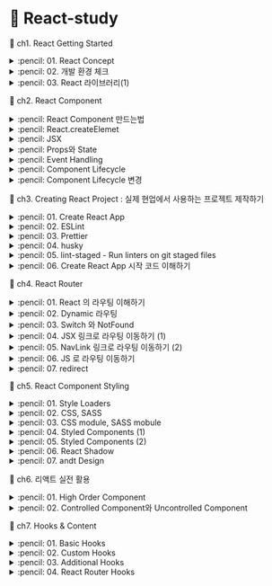 # :sunflower: React-study

:open_file_folder: ch1. React Getting Started

<details>
<summary> :pencil: 01. React Concept  </summary>
<div markdown="1">

## 01. React Concept

### :pushpin: React 란 무엇일까?

> React 는 사용자 인터페이스(User Interface)를 만들기 위한 Javascript 라이브러리이다. <br>
> React 를 이해하기 위해 DOM(Document Object Model)을 알아야한다. <br>
> DOM 은 자바스크립트에서 HTML에 접근할 수 있도록 요소들을 객체화하여 사용할 수 있도록 한다.<br>
> DOM은 HTML이나 XML 문서의 interface 이다.

### :pushpin: Virtual DOM

가상 DOM은 DOM이 생성되기 전, 이전 상태 값과 수정사항을 비교하여 달라진 부분만 DOM 에게 한번에 전달하여 한번만 렌더링을 진행한다.

### :pushpin: Why virtual DOM?

- DOM 을 직접 제어하는 경우
  - 바뀐 부분만 정확히 바꿔야 한다.
- DOM을 직접 제어하지 않는 경우
  - 가상의 돔 트리를 사용해서,
  - 이전 상태를 비교하여,
  - 바뀐 부분을 찾아내서 자동으로 바꾼다.

### :pushpin: 컴포넌트

- React는 UI를 여러 컴포넌트로 만들어 사용하므로 재사용성이 높다.
- 프로젝트가 복잡해지더라도 코드 유지보수 및 관리에 용이하다.
</div>
</details>

<details>
<summary> :pencil: 02. 개발 환경 체크  </summary>
<div markdown="1">

## 필요한 개발환경

- Node.js
  - installer
  - nvm
- Browser (Chrome)
- Git
- VSCode
</div>
</details>

<details>
<summary> :pencil: 03. React 라이브러리(1)  </summary>
<div markdown="1">

## 리액트가 하는 일

리액트의 핵심 모듈 2개로 리액트가 하는 일 알아보기

### :one: 리액트 컴포넌트 => HTMLElement 연결하기

"만들어진 리액트 컴포넌트"를 실제 HTMLElement에 연결할 때 ReactDOM 라이브러리를 이용한다.

```js
import ReactDOM from "react-dom";
```

### :two: 리액트 컴포넌트 만들기

```js
import React from "react";
```

## 파일 생성 예제

### :one: 프로젝트 시작하기

```
$ npm init -y
$ npx serve
```

### :two: index.html 파일 생성

[CDN 링크](https://reactjs.org/docs/cdn-links.html)
위 사이트에 접속하여 링크를 body 부분에 추가해준다

- index.html

```html
<body>
  <script
    crossorigin
    src="https://unpkg.com/react@18/umd/react.development.js"
  ></script>
  <script
    crossorigin
    src="https://unpkg.com/react-dom@18/umd/react-dom.development.js"
  ></script>
</body>
```

</div>
</details>

:open_file_folder: ch2. React Component

<details>
<summary> :pencil: React Component 만드는법  </summary>
<div markdown="1">

## React Component 만드는법 - 2가지

### class 컴포넌트

```js
import React from "react";

// 정의
class ClassComponent extends React.Component {
  render() {
    // 항상 return 해주어야 한다.
    return <div>Hello</div>;
  }
}

// 사용
ReactDom.render(<ClassComponent />, document.querySelector("#root"));
```

### function 컴포넌트

```js
import React from "react";

// 정의 1
function FunctionComponent() {
  return <div>Hello</div>;
}
// 사용
ReactDOM.render(<FunctionComponent />, document.querySelector("#root"));

// 정의 2
const FunctionComponent = () => <div>Hello</div>;

// 사용
ReactDOM.render(<FunctionComponent />, document.querySelector("#root"));
```

</div>
</details>

<details>
<summary> :pencil: React.createElemet  </summary>
<div markdown="1">

## React.createElemet

사용형태

```js
React.createElemet(
  type, // 태그 이름 문자열 | 리액트 컴포넌트 | React.Fragment
  [props], // 리액트 컴포넌트에 넣어주는 데이터 객체
  [...children] // 자식으로 넣어주는 요소들
);
```

:one: 태그 이름 문자열 type

```html
<div id="root"></div>
<script type="text/javascript">
  ReactDOM.render(
    React.createElement("h1", null, `type 이 "태그 이름 문자열" 입니다.`),
    document.querySelector("#root")
  );
</script>
```

:two: 리액트 컴포넌트 type

```html
<div id="root"></div>
<script type="text/javascript">
  const Component = () => {
    return React.createElement("p", null, `type이 "React 컴포넌트" 입니다.`);
  };

  // <Component></Component> => <Component /> => <p>type이 "React 컴포넌트" 입니다.</p>
  ReactDOM.render(
    React.createElement(Component, null, null),
    document.querySelector("#root")
  );
</script>
```

:three: React.Fragment

```html
<div id="root"></div>
<script type="text/javascript">
  ReactDOM.render(
    React.createElement(
      React.Fragment,
      null,
      `type 이 "React Fragment" 입니다.`
    ),
    document.querySelector("#root")
  );
</script>
```

</div>
</details>

<details>
<summary> :pencil: JSX  </summary>
<div markdown="1">

## JSX

복잡한 코드를 순수하게 실행할 수 있는 자바스크립트로 변환하는 과정이 필요하다.<br>
JSX 문법으로 작성된 코드는 순수한 JavaScript로 컴파일 하여 사용한다. <br>
이는 `babel` 에 의해 진행된다.
[babel 사이트](https://babeljs.io/)
아래의 코드를 추가해주면 자동으로 변환한다.

```html
<script src="https://unpkg.com/@babel/standalone/babel.min.js"></script>

<div id="root"></div>
<script type="text/babel">
  ReactDOM.render(
    <div>
      <div>
        <h1>주제</h1>
        <ul>
          <li>React</li>
          <li>Vue</li>
        </ul>
      </div>
    </div>,
    document.querySelector("#root")
  );
</script>
```

### JSX를 사용하는 이유

- React.createElement VS JSX
  - JSX가 가독성이 엄청 좋음
- babel 과 같은 컴파일 과정에서 문법적 오류를 인지하기 쉬움

### JSX 문법

- 최상위 요소가 하나여야 합니다.
- 최상위 요소 리턴하는 경우, () 로 감싸야 합니다.
- 자식들을 바로 랜더링하고 싶으면, <>자식들</>를 사용합니다. => Fragment
- 자바스크립트 표현식을 사용하려면, {표현식} 를 이용합니다.
- if 문은 사용할 수 없습니다.
  - 삼항 연산자 혹은 &&를 사용합니다.
- style 을 이용해 인라인 스타일링이 가능합니다.
- class 대신 className 을 사용해 class 를 적용할 수 있습니다.
</div>
</details>

<details>
<summary> :pencil: Props와 State  </summary>
<div markdown="1">

## Props와 State

- Props는 컴포넌트 외부에서 컴포넌트에게 주는 데이터 입니다.
- State 는 컴포넌트 내부에서 변경할 수 있는 데이터 입니다.
- 둗다 변경이 발생하면, 랜더가 다시 일어날 수 있습니다.

## Render 함수

Props 와 State 를 바탕으로 컴포넌트를 그립니다. <br>
그리고 Props와 state가 변경되면, 컴포넌트를 다시 그립니다. <br>
컴포넌트를 그리는 방법을 기술하는 함수가 랜더합수 입니다.
![mainpage](img/props.png)

## Props

### :pushpin: 코드로 살펴보기

:one: function Component 이용하기

```html
<div id="root"></div>
<script type="text/babel">
  console.log(React);
  console.log(ReactDOM);

  // {message: '안녕하세요!!!'}
  function Component(props) {
    return (
      <div>
        <h1>{props.message} 이것은 함수로 만든 컴포넌트 입니다.</h1>
      </div>
    );
    // 출력: 안녕하세요!!! 이것은 함수로 만든 컴포넌트 입니다.
  }

  ReactDOM.render(
    <Component message="안녕하세요!!!" />,
    document.querySelector("#root")
  );
</script>
```

:two: class Component 이용하기

```html
<div id="root"></div>
<script type="text/babel">
  console.log(React);
  console.log(ReactDOM);

  class Component extends React.Component {
    render() {
      return (
        <div>
          <h1>{this.props.message} 이것은 클래스로 만든 컴포넌트 입니다.</h1>
        </div>
      );
    }
  }

  ReactDOM.render(
    <Component message="안녕하세요!!" />,
    document.querySelector("#root")
  );
</script>
```

- 기본값 지정해보기 1

```html
<div id="root"></div>
<script type="text/babel">
  console.log(React);
  console.log(ReactDOM);

  class Component extends React.Component {
    render() {
      return (
        <div>
          <h1>{this.props.message} 이것은 클래스로 만든 컴포넌트 입니다.</h1>
        </div>
      );
    }
  }

  Component.defaultProps = {
    message: "기본값",
  };

  ReactDOM.render(<Component />, document.querySelector("#root"));
</script>
```

- 기본값 지정해보기 2

```html
<div id="root"></div>
<script type="text/babel">
  console.log(React);
  console.log(ReactDOM);

  class Component extends React.Component {
    render() {
      return (
        <div>
          <h1>{this.props.message} 이것은 클래스로 만든 컴포넌트 입니다.</h1>
        </div>
      );
    }

    static defaultProps = {
      message: "기본값",
    };
  }

  ReactDOM.render(<Component />, document.querySelector("#root"));
</script>
```

함수에서도 사용 가능하다.

## State

- State 정의 방법 1: 항상 객체 형태로 선언해야함

```html
<div id="root"></div>
<script type="text/babel">
  console.log(React);
  console.log(ReactDOM);

  class Component extends React.Component {
    state = {
      count: 0,
    };
    render() {
      return (
        <div>
          <h1>{this.props.message} 이것은 클래스로 만든 컴포넌트 입니다.</h1>
          <p>{this.state.count}</p>
        </div>
      );
    }

    componentDidMount() {
      // 메서드 재정의
      setTimeout(() => {
        this.setState({
          count: this.state.count + 1,
        });
      }, 1000);
    }

    static defaultProps = {
      message: "기본값",
    };
  }

  ReactDOM.render(
    <Component message="기본값 아님" />,
    document.querySelector("#root")
  );
</script>
```

- State 정의 방법 2

```html
<div id="root"></div>
<script type="text/babel">
  console.log(React);
  console.log(ReactDOM);

  class Component extends React.Component {
    constructor(props) {
      super(props);

      // state 초기화
      this.state = { count: 0 };
    }

    render() {
      return (
        <div>
          <h1>{this.props.message} 이것은 클래스로 만든 컴포넌트 입니다.</h1>
          <p>{this.state.count}</p>
        </div>
      );
    }

    componentDidMount() {
      // 메서드 재정의
      setTimeout(() => {
        // this.setState({
        //     count: this.state.count + 1,
        // });
        this.setState((previousState) => {
          const newState = { count: previousState.count + 1 };
          return newState;
        });
      }, 1000);
    }

    static defaultProps = {
      message: "기본값",
    };
  }

  ReactDOM.render(
    <Component message="기본값 아님" />,
    document.querySelector("#root")
  );
</script>
```

</div>
</details>

<details>
<summary> :pencil: Event Handling  </summary>
<div markdown="1">

## Event Handling

- HTML DOM 에 클릭하면 이벤트가 발생하고, 발생하면 그에 맞는 병경이 일어나도록 해야합니다.
- JSX 에 이벤트를 설정할 수 있습니다.

```js
class Comp extends React.Component {
  render() {
    return (
      <div>
        <button
          onClick={() => {
            console.log("clicked");
          }}
        ></button>
      </div>
    );
  }
}
```

- camelCase 로만 사용할 수 있습니다.
  - onClick, onMouseEnter
- 이벤트에 연결된 자바스트립트 코드는 함수입니다.
  - 이벤트={함수} 와 같이 사용합니다.
- 실제 DOM 요소들에만 사용 가능합니다.
  - 리액트 컴포넌트에 사용하면, 그냥 props로 전달합니다.

### :pushpin: 코드 구현

- 함수로 구현

```html
<script type="text/babel">
  function Component() {
    return (
      <div>
        <button
          onClick={() => {
            console.log("clicked");
          }}
        >
          클릭
        </button>
      </div>
    );
  }

  ReactCOM.render(<Component />, document.querySelector("#root"));
</script>
```

- class로 구현

```html
<script type="text/babel">
  class Component extends React.Component {
    state = {
      count: 0,
    };
    render() {
      return (
        <div>
          <p>{this.state.count}</p>
          <button
            // onMouseEnter
            onClick={() => {
              console.log("clicked");
              this.setState((state) => ({
                ...state,
                count: state.count + 1,
              }));
            }}
          >
            클릭
          </button>
        </div>
      );
    }
  }

  ReactCOM.render(<Component />, document.querySelector("#root"));
</script>
```

- 위 코드 `method` 로 분리하기 1

```html
<script type="text/babel">
  class Component extends React.Component {
    state = {
      count: 0,
    };
    constructor(props) {
      super(props);

      this.click = this.click.bind(this);
    }
    render() {
      return (
        <div>
          <p>{this.state.count}</p>
          <button onClick={this.click}>클릭</button>
        </div>
      );
    }
    click() {
      console.log("clicked");
      this.setState((state) => ({
        ...state,
        count: state.count + 1,
      }));
    }
  }

  ReactCOM.render(<Component />, document.querySelector("#root"));
</script>
```

- 위 코드 `method` 로 분리하기 2

```html
<script type="text/babel">
  class Component extends React.Component {
    state = {
      count: 0,
    };
    render() {
      return (
        <div>
          <p>{this.state.count}</p>
          <button onClick={this.click}>클릭</button>
        </div>
      );
    }
    click = () => {
      console.log("clicked");
      this.setState((state) => ({
        ...state,
        count: state.count + 1,
      }));
    };
  }

  ReactCOM.render(<Component />, document.querySelector("#root"));
</script>
```

</div>
</details>

<details>
<summary> :pencil: Component Lifecycle  </summary>
<div markdown="1">

## Component Lifecycle

리액트 컴포넌트는 탄생부터 죽음까지 여러지점에서 개발자가 작업이 가능하도록 메서드를 오버라이딩 할 수 있게 해준다.

### :one: Component 생성 및 마운트

- constructor
- componentWillMount
- render(최초 렌더)
- componentDidMount

```html
<script type="text/babel">
  class App extends React.component {
    state = {
      age: 23,
    };
    constructor(props) {
      super(props);

      console.log("constructor", props);
    }
    render() {
      console.log("render");
      return (
        <div>
          <h2>
            Hello {this.props.name} - {this.state.age}
          </h2>
        </div>
      );
    }
    componentWillMount() {
      console.log("componentWillMount");
    }
    conmonentDidMount() {
      console.log("componentDidMount");

      setInterval(() => {
        console.log("setInterval");
        this.setState((state) => ({ ...state, age: state.age }));
      }, 1000);
    }
  }

  ReactDOM.render(<App name="Mark" />, document.querySelector("#root"));
</script>
```

### :two: Component props, state 변경

- componentWillReceiveProps
  - props 를 새로 지정했을 때 바로 호출됩니다.
  - 여기는 state 의 변경에 반응하지 않습니다.
    - 여기서 props 의 값에 따라 state 를 변경해야 한다면,
      - setState 를 이용해 state 를 변경합니다.
      - 그러면 다음 이벤트로 각각 가는 것이 아니라 한번에 변경됩니다.
- shouldComponentUpdate
  - props 만 변경되어도 실행됩니다.
  - state 만 변경되어도 실행됩니다.
  - props & state 둘다 변경되어도 실행됩니다.
  - newProps 와 new State 를 인자로 해서 호출합니다.
  - return type 이 boolean 입니다.
    - true 면 render
    - false 면 render 가 호출되지 않습니다.
    - 이 함수를 구현하지 않으면, 디폴트는 true 입니다.
- componentWillUpdate
  - 컴포넌트가 재 렌더링 되기 직접에 불립니다.
  - 여기선 setState 같은 것을 사용하면 안됩니다.
- <b>render</b>
- componentDidUpdate
  - 컴포넌트가 재 렌더링을 마치면 불립니다.

```html
<script type="text/babel">
  class App extends React.component {
    state = {
      age: 23,
    };
    interval = 0;
    constructor(props) {
      super(props);

      console.log("constructor", props);
    }
    render() {
      console.log("render");
      return (
        <div>
          <h2>
            Hello {this.props.name} - {this.state.age}
          </h2>
        </div>
      );
    }
    componentWillMount() {
      console.log("componentWillMount");
    }
    conmonentDidMount() {
      console.log("componentDidMount");

      this.interval = setInterval(() => {
        // console.log("setInterval");
        this.setState((state) => ({ ...state, age: state.age }));
      }, 1000);
    }
    componentWillReceiveProps() {
      console.log("componentWillReceiveProps", nextProps);
    }
    shouldComponentUpdate() {
      console.log("shouldComponentUpdate", nextProps, nextState);

      return true;

      // return 을 해주어야 한다.
      // return true; 함수가 끝나면 바로 render 할 준비를 한다.
      // return false; 다음 단계로 넘어가지 않기 때문에 render를 하지 않는다. 그러므로 false 를 해놓으면 효율적으로 render를 처리할 수 있다.
    }
    componentWillUpdate(nextProps, nextState) {
      console.log("componentWillUpdate", nextProps, nextState);
    }

    // render 가 시작
    componentDidUpdate(prevProps, prevState) {
      console.log("componentDidUpdate", prevProps, prevState);
    }

    componentWillUnmpunt() {
      clearInterval(this.interval);
    }
  }

  ReactDOM.render(<App name="Mark" />, document.querySelector("#root"));
</script>
```

### :three: Component 언마운트

- componentWillUnmpunt

</div>
</details>

<details>
<summary> :pencil: Component Lifecycle 변경 </summary>
<div markdown="1">

### :one: Component 생성 및 마운트

- construtcor
- ~~componentWillMound~~ => getDerivedStateFromProps
- render
- componentDidMount

### :two: Component props, state 변경

- ~~componentWillReceiveProps~~ => getDerivedStateFromProps
- shouldComponentUpdate
- render
- ~~componentWillUpdate~~ => getSnapshotBeforeUpdate
- componentDidUpdate

```html
<script type="text/babel">
  const i = 0;
  class Appp extends React.Component {
      state = { list: [] };

      render() {
          return (
              <div id="list" style={{height: 100, overflow: "scroll"}}>
                  {this.state.lsit.map((i) => {
                      return <div>{i}</div>
                  })}
              </div>
          );
      }

      componentDidMount() {
          setInterval(() => {
              this.setState((state) => ({
                  list: [..state.list, i++],
              }));
          }, 1000);
      }

      getSnapshotBeforUpdate(prevProps, prevState) {
          if(prevState.list.length === this.state.list.length) return null; // 차이가 있으면 저장할 필요 없음
          const list = document.querySelector('#list');
          return list.scrollHeight - list.scrollTop; // snap 샷으로 저장해줌
      }

      componentDidUpdate(prevProps, prevState, snapshot) {
          console.log(snapshot); // list.scrollHeight - list.scrollTop 결과값 출력
          if (snapshot === null) return;
          const list = document.querySelector('#list');
          list.scrollTop = list.scrollHeight - snapshot; // 마지막 내용이 업데이트 되면 스크롤이 자동으로 내려감
      }
  }

  ReactDOM.render(<App name="Mark" />, document.querySelector('#root'));
</script>
```

### :pushpin: component 에러 캐치

- componentDidCatch

```html
<script type="text/babel">
  const i = 0;
  class Appp extends React.Component {
    state = {
      hasError: false,
    };
    render() {
      if (this.state.hasError) {
        return <div>예상치 못한 에러가 발생했습니다.</div>;
      }
      return <WebService />;
    }

    // WebService 에서 에러가 발생하는 것을 알아차리는 곳
    componentDidCatch(error, info) {
      this.setState({ hasError: true });
    }
  }

  ReactDOM.render(<App name="Mark" />, document.querySelector("#root"));
</script>
```

</div>
</details>

:open_file_folder: ch3. Creating React Project : 실제 현업에서 사용하는 프로젝트 제작하기

<details>
<summary> :pencil: 01. Create React App  </summary>
<div markdown="1">

## 사이트 접속하기

[CRA](https://create-react-app.dev)

- Facebook 의 오픈소스 이다.
- React 도 facebook 에서 시작했다.
- 그러므로 공식적인 tool 이라고 봐도 무방하다.
  ![mainpage](img/CRA.png)

## 명령어 살펴보기

### npx

npm 5.2.0 이상부터 함께 설치된 커맨드라인 명령어

## 프로젝트 시작하기

### :one: 프로젝트 만들기

- node 기반의 프로젝트를 생성한다.

```
npx create-react-app 프로젝트 이름
```

```
npx create-react-app tic-tac-toe
```

### :two: 프로젝트 접속

- 프로젝트 생성 후 사이트로 확인하면 기본 세팅된 페이지가 나온다.

```
npm start
```

![react start](img/ReactStart.png)

### :three:

작업을 다 끝냈다면 최종적으로 배포할 준비를 해야한다.<br>

### npm start

- react-scripts start
- Starting the development server...

### npm run build

- react-scripts build
- Creacting an optimized production build...

```
npm run build
```

이 코드를 사용하면 컴파일을 실행하게 된다. <br>
컴파일 후 새로운 파일을 만들어 작은 파일로 관리한다.<br>
생성된 파일을 실행하려면 아래의 코드를 사용하면 된다.<br>

### npm install server -g

- server 라는 패키지를 전역으로 설치합니다.
- server 명령어를 -s 옵션으로 build 폴더를 지정하여 실행합니다.
  - -s 옵션은 어떤 라우팅으로 요청해도 index.html 을 응답하도록 합니다.

```
npm install server -g
server -s build
```

```
npx serve -s build
```

개발 모드와 똑같은 결과로 사이트에 출력될 것이다.<br>
다만, 코드가 간단하게 작성되어 있다는 차이점이 있다.<br>
개발할 때 코드를 수정하면 자동으로 build 가 수정된다.<br>

### npm test

- react-scripts test
- Jest 를 통해 test code 를 실햅합니다.

```
npm test
```

creact-react-app 을 사용하지 않기 위해서는 아래의 코드를 comand 창에 입력한다.<br>

### npm run eject

- react-scripts eject

```
npm run eject
```

eject 를 이용하면, cra 로 만든 프로젝트에서 cra를 제거한다. <br>
이는 돌이킬 수 없기 때문에 결정하기 전에 신중해야 한다.<br>
보통 cra 내에서 해결이 안되는 설정을 추가해야할 때 한다.

- react-scripts 는 사라집니다.
- 드러내지 않고 cra 에 의해 사용되던 각종 패키지가 package.json 에 나타난다.
- Jest, Babel, ESLint 설정이 추가된다.
- 각종 설정 파일이 config 폴더에 생성된다.
</div>
</details>

<details>
<summary> :pencil: 02. ESLint  </summary>
<div markdown="1">

## ESLint

creact app 으로 설치하면 기본적으로 설치된다. <br>
ESLint 는 react 프로젝트에서만 사용하는 것이 아니라 모든 js 프로젝트에서 사용된다.

## ESLint test

### :one: 기본 개념

```
$ mkdir eslint-test
$ cd .\eslint-test\
$ npm init -y
$ npm i eslint -D // 라이브러리 설치
$ npx eslint --init // 설치된 eslint 초기화
```

.eslintrc.js 파일이 생기는 것을 확인할 수 있다.

- "rules" 부분에 추가하고자 하는 내용을 추가한다.
- 홈페이지에 확인하면 더 많은 기능이 있다.

```js
module.exports = {
  env: {
    browser: true,
    es2021: true,
  },
  extends: "eslint:recommended",
  overrides: [],
  parserOptions: {
    ecmaVersion: "latest",
  },
  rules: {
    semi: ["error", "always"], // 세미콜론을 안찍으면 문제가 생김
  },
};
```

위의 코드를 적고 제대로 동작하는지 확인하려면 아래의 코드를 실행한다.

```
npx eslint index.js
```

오류가 발생했을 때 코드를 고치고 싶다면 아래의 명령어를 사용하면 된다.

```
npx eslint index.js --fix
```

### :two: create react 로 설치된 프로젝트에서의 사용법

### :pushpin: package.json

- .eslintrc.js 파일의 항목들이 아래의 코드로 작성되어 들어간다.

```json
  "eslintConfig": {
    "extends": [
      "react-app",
      "react-app/jest"
    ]
  },
```

내용을 추가하고 싶은 경우 rules 를 추가해주면 된다.

```json
  "eslintConfig": {
    "extends": [
      "react-app",
      "react-app/jest"
    ],
    "rules": {
        "semi": ["error", "always"],
    }
  },
```

</div>
</details>

<details>
<summary> :pencil: 03. Prettier  </summary>
<div markdown="1">

## Prettier

<b>An opinionated code formatter</b><br>
Prettier 에서 불필요하거나, Prettier 와 충돌할 수 있는 모든 규칙은 끈다. <br>
이 구성은 규칙을 끄기만 하기 때문에 다른 설정과 함께 사용하는 것이 좋다.

## Prettier test

```
$ mkdir prettier-test
$ cd .\prettier-test\
$ npm init -y
$ npm i prettier -D
```

### :pushpin: index.js

```js
console.log("Hello");
```

### :pushpin: cmd

- 코드가 잘못된 경우 올바른 코드를 알려준다.

```
npx prettier index.js
// 결과: console.log("Hello");
```

- 아래의 코드를 실행하면 자동으로 변환해준다.

```
npx prettier index.js --write
```

</div>
</details>

<details>
<summary> :pencil: 04. husky  </summary>
<div markdown="1">

## husky

- Git hooks made easy

## husky test

### cmd

```
$ mkdir husky-test
$ cd .\husky-test\
$ npm init -y
$ git init
$ npm i husky -D
$ npx husky install
```

### package.json

아래의 코드와 같이 수정하기

```json
{
  "name": "husky-test",
  "version": "1.0.0",
  "description": "",
  "main": "index.js",
  "scripts": {
    "prepare": "husky install",
    "test": "echo \"Error: no test specified\" && exit 1"
  },
  "keywords": [],
  "author": "",
  "license": "ISC",
  "devDependencies": {
    "husky": "^8.0.1"
  }
}
```

### cmd

```
$ npx husky add .husky/pre-commit "npm test"
```

이렇듯 husky 를 사용하면 commit 이 되기 직전에 모든 코드를 살펴볼 수 있다.

</div>
</details>

<details>
<summary> :pencil: 05. lint-staged - Run linters on git staged files </summary>
<div markdown="1">

## lint-staged

### cmd

```
$ cd tic-tac-toe/
$ npm i husky -D
$ npx husky install
```

### package.json

```json
    "scripts": {
        "prepare": "husky install",
        "start": "react-scripts start",
        "build": "react-scripts build",
        "test": "react-scripts test",
        "eject": "react-scripts eject"
    },
    "lint-staged": {
        "**/*.js": [
        "eslint --fix",
        "prettier --write",
        "git add"
        ]
    },
```

### cmd

```
$ npx husky add .husky/pre-commit "lint-staged"
$ npm i lint-staged -D
$ npm i prettier -D
```

</div>
</details>

<details>
<summary> :pencil: 06. Create React App 시작 코드 이해하기 </summary>
<div markdown="1">

[ReactDevelopTools 설치](https://chrome.google.com/webstore/detail/react-developer-tools/fmkadmapgofadopljbjfkapdkoienihi?hl=ko)

</div>
</details>

:open_file_folder: ch4. React Router

<details>
<summary> :pencil: 01. React 의 라우팅 이해하기 </summary>
<div markdown="1">

## SPA

### Single Page Application

![spa](img/spa.png)

- 서버로부터 전체를 받아온 후에 browser 에서 어떤걸 받아올지 결정한다.
- 서버로부터 각각의 페이지를 요청하는 것과 다르게 한번에 받아오고 url 에서 필요한 부분만 보여준다.

### SPA 라우팅 과정

1. 브라우저에서 최초에 '/' 경로로 요청하면,
2. React Web App 을 내려준다.
3. 내려받은 React App 에서 '/' 경로에 맞는 컴포넌트를 보여준다.
4. React App 에서 다른 페이지로 이동하는 동작을 수행하면,
5. 새로운 경로에 맞는 컴포넌트를 보여준다.

<br>
이러한 일을 해주는 패키지가 <b>react router</b>이다.

### 설치방법

```
npm i react-router-dom
```

- cra 에 기본 내장된 패키지가 아니다.
- react-router-dom 은 facebook 의 공시 패키지는 아니다.
- 가장 대표적인 라우팅 패키지이다.

### 프로젝트 시작하기

```
$ npx create-react-app react-router-example
$ cd react-router-example/
$ npm install react-router-dom
```

### src/App.js

```js
import { BrowserRouter, Route } from "react-router-dom";
import Home from "./pages/Home";
import Profile from "./pages/Profile";
import About from "./pages/About";

function App() {
  return (
    <BrowserRouter>
      <Route path="/" exact component={Home} />
      <Route path="/profile" component={Profile} />
      <Route path="/about" component={About} />
    </BrowserRouter>
  );
}

export default App;
```

- Route 컴포넌트에 경로(path) 와 컴포넌트(componet) 를 성정하여 나열해준다.
- BrowserRouter 로 Route 들을 감싸준다.
- 브라우저에서 요청한 경로에 Route 의 path 가 들어있으면 해당 component 를 보여준다.

### 에러가 발생하여 출력이 안 될 경우

<b>버전 수정하기</b>

```
npm install react-router-dom@5.3.0
```

</div>
</details>

<details>
<summary> :pencil: 02. Dynamic 라우팅 </summary>
<div markdown="1">

## Dynamic 라우팅

동적으로 처리하여 component 보여주기

### /scr/App.js

```js
import { BrowserRouter, Route } from "react-router-dom";
import Home from "./pages/Home";
import Profile from "./pages/Profile";
import About from "./pages/About";

function App() {
  return (
    <BrowserRouter>
      <Route path="/" exact component={Home} />
      <Route path="/profile" exact component={Profile} />
      <Route path="/profile/:id" component={Profile} />
      <Route path="/about" component={About} />
    </BrowserRouter>
  );
}

export default App;
```

### /src/Profile.jsx

```jsx
export default function Profile(props) {
  const id = props.match.params.id;
  console.log(id, typeof id);
  // typeof id = string
  return (
    <div>
      <h2>Profile 페이지입니다.</h2>
      {id && <p>id 는 {id} 입니다.</p>}
    </div>
  );
}
```

## ?key/value

### :one: 브라우저에 내장되어 있는 객체로 접근하기

#### About.js

```js
export default function About(props) {
  console.log(props);
  const searchParams = props.location.search;
  console.log(searchParams);
  const obj = new URLSearchParams(searchParams);
  console.log(obj.get("name"));
  return <div>About 페이지입니다.</div>;
}
```

### :two: 라이브러리 사용하기

#### comand

```
npm  i query-string
```

#### About.jsx

```jsx
import queryString from "query-string";

export default function About(props) {
  const searchParams = props.location.search;
  console.log(searchParams);
  const query = queryString.parse(searchParams);
  console.log(query);
  return (
    <div>
      <h2>About 페이지입니다.</h2>
      {query.name && <p>name 은 {query.name} 입니다.</p>}
    </div>
  );
}
```

</div>
</details>

<details>
<summary> :pencil: 03. Switch 와 NotFound </summary>
<div markdown="1">

## Switch

- 여러 Route 중 순서대로 먼저 맞는 하나만 보여준다.
- exact 를 뺄 수 있는 로직을 만들 수 있다.
- 가장 마지막에 어디 path 에도 맞지 않으면 보여지는 컴포넌트를 설정하여, "Not Found" 페이지를 만들 수 있다.

### App.js

```js
import { BrowserRouter, Route, Switch } from "react-router-dom";
import Home from "./pages/Home";
import Profile from "./pages/Profile";
import About from "./pages/About";
import NotFound from "./pages/NotFound.jsx";

function App() {
  return (
    <BrowserRouter>
      <Switch>
        <Route path="/profile/:id" component={Profile} />s
        <Route path="/profile" component={Profile} />
        <Route path="/about" component={About} />
        <Route path="/" exact component={Home} />
        <Route component={NotFound} />
      </Switch>
    </BrowserRouter>
  );
}

export default App;
```

### NotFound.jsx

```jsx
export default function NotFound() {
  return <div>페이지를 찾을 수 없습니다.</div>;
}
```

</div>
</details>

<details>
<summary> :pencil: 04. JSX 링크로 라우팅 이동하기 (1) </summary>
<div markdown="1">

# JSX 링크로 라우팅 이동하기

리액트 애플리케이션 내부에서 이동하는 벙법

## 원래 코드

```js
import { BrowserRouter, Route, Switch, Link } from "react-router-dom";
import Home from "./pages/Home";
import Profile from "./pages/Profile";
import About from "./pages/About";
import NotFound from "./pages/NotFound.jsx";

function App() {
  return (
    <BrowserRouter>
      <a href="/">Home</a>
      <Switch>
        <Route path="/profile/:id" component={Profile} />
        <Route path="/profile" component={Profile} />
        <Route path="/about" component={About} />
        <Route path="/" exact component={Home} />
        <Route component={NotFound} />
      </Switch>
    </BrowserRouter>
  );
}

export default App;
```

## Link 사용

- 새로고침 안함

```js
import { BrowserRouter, Route, Switch, Link } from "react-router-dom";
import Home from "./pages/Home";
import Profile from "./pages/Profile";
import About from "./pages/About";
import NotFound from "./pages/NotFound.jsx";

function App() {
  return (
    <BrowserRouter>
      <Link to="/">Home</Link>
      <Switch>
        <Route path="/profile/:id" component={Profile} />
        <Route path="/profile" component={Profile} />
        <Route path="/about" component={About} />
        <Route path="/" exact component={Home} />
        <Route component={NotFound} />
      </Switch>
    </BrowserRouter>
  );
}

export default App;
```

## Link 사용 - 안에서 여러 경로 이용

### src/App.js

```js
import { BrowserRouter, Route, Switch } from "react-router-dom";
import Home from "./pages/Home";
import Profile from "./pages/Profile";
import About from "./pages/About";
import NotFound from "./pages/NotFound";
import Links from "./components/Links";

function App() {
  return (
    <BrowserRouter>
      <Links />
      <Switch>
        <Route path="/profile/:id" component={Profile} />
        <Route path="/profile" component={Profile} />
        <Route path="/about" component={About} />
        <Route path="/" exact component={Home} />
        <Route component={NotFound} />
      </Switch>
    </BrowserRouter>
  );
}

export default App;
```

### src/components/Links.jsx

```jsx
import { Link } from "react-router-dom";

export default function Links() {
  return (
    <ul>
      <li>
        <Link to="/">Home</Link>
      </li>
      <li>
        <Link to="/profile">Profile</Link>
      </li>
      <li>
        <Link to="/profile/1">Profile/1</Link>
      </li>
      <li>
        <Link to="/about">About</Link>
      </li>
      {/* <li>
        <Link to="/about?name=mark">About?name=mark</Link>
      </li> */}
    </ul>
  );
}
```

</div>
</details>

<details>
<summary> :pencil: 05. NavLink 링크로 라우팅 이동하기 (2) </summary>
<div markdown="1">

## NavLink 링크로 라우팅 이동하기

- import {NavLink} from 'react-router-dom';
- activeClassName, activeStyle 처럼 active 상태에 대한 스타일 지정이 가능하다.
- Route 의 path 처럼 동작하기 때문에 exact 가 있다.

### src/App.js

```js
import { BrowserRouter, Route, Switch } from "react-router-dom";
import Home from "./pages/Home";
import Profile from "./pages/Profile";
import About from "./pages/About";
import NotFound from "./pages/NotFound";
import Links from "./components/Links";
import NavLinks from "./components/NavLinks";

function App() {
  return (
    <BrowserRouter>
      <Links />
      <NavLinks />
      <Switch>
        <Route path="/profile/:id" component={Profile} />
        <Route path="/profile" component={Profile} />
        <Route path="/about" component={About} />
        <Route path="/" exact component={Home} />
        <Route component={NotFound} />
      </Switch>
    </BrowserRouter>
  );
}

export default App;
```

### src/component/NavLinks.jsx

```jsx
import { NavLink } from "react-router-dom";

const activeStyle = { color: "green" };

export default function NavLinks() {
  return (
    <ul>
      <li>
        <NavLink to="/" exact activeStyle={activeStyle}>
          Home
        </NavLink>
      </li>
      <li>
        <NavLink to="/profile" exact activeStyle={activeStyle}>
          Profile
        </NavLink>
      </li>
      <li>
        <NavLink to="/profile/1" activeStyle={activeStyle}>
          Profile/1
        </NavLink>
      </li>
      <li>
        <NavLink
          to="/about"
          activeStyle={activeStyle}
          isActive={(match, location) => {
            console.log(location);
            return match !== null && location.search === "";
          }}
        >
          About
        </NavLink>
      </li>
      <li>
        <NavLink
          to="/about?name=mark"
          activeStyle={activeStyle}
          isActive={(match, location) => {
            console.log(location);
            return match !== null && location.search === "?name=mark";
          }}
        >
          About?name=mark
        </NavLink>
      </li>
    </ul>
  );
}
```

</div>
</details>

<details>
<summary> :pencil: 06. JS 로 라우팅 이동하기 </summary>
<div markdown="1">

## :one:

아래의 코드를 사용할 경우 하위에 함수가 있을 때 오류가 발생할 수 있다.

### App.js

```js
import { BrowserRouter, Route, Switch } from "react-router-dom";
import Home from "./pages/Home";
import Profile from "./pages/Profile";
import About from "./pages/About";
import NotFound from "./pages/NotFound";
import Links from "./components/Links";
import NavLinks from "./components/NavLinks";
import Login from "./pages/Login";

function App() {
  return (
    <BrowserRouter>
      <Links />
      <NavLinks />
      <Switch>
        <Route path="/login" component={Login} />
        <Route path="/profile/:id" component={Profile} />
        <Route path="/profile" component={Profile} />
        <Route path="/about" component={About} />
        <Route path="/" exact component={Home} />
        <Route component={NotFound} />
      </Switch>
    </BrowserRouter>
  );
}

export default App;
```

### Login.jsx

```jsx
import LoginButton from "../components/LoginButton";
export default function Login(props) {
  return (
    <div>
      <h2>Login 페이지 입니다.</h2>
      <LoginButton {...props} />
    </div>
  );
}
```

### LoginButton.jsx

```jsx
export default function LoginButton(props) {
  console.log(props);
  function login() {
    setTimeout(() => {
      props.history.push("/");
    }, 1000);
  }
  return <button onClick={login}>로그인하기</button>;
}
```

## :two: props 사용하지 않고 구현 - HOC 사용하기

위에서 발생하는 문제를 해결할 수 있다.

### Login.jsx

```jsx
import LoginButton from "../components/LoginButton";
export default function Login() {
  return (
    <div>
      <h2>Login 페이지 입니다.</h2>
      <LoginButton />
    </div>
  );
}
```

### LoginButton.jsx

```jsx
import { withRouter } from "react-router-dom";

export default withRouter(function LoginButton(props) {
  console.log(props);
  function login() {
    setTimeout(() => {
      props.history.push("/");
    }, 1000);
  }
  return <button onClick={login}>로그인하기</button>;
});
```

</div>
</details>

<details>
<summary> :pencil: 07. redirect </summary>
<div markdown="1">

## Redirect

```js
import { Redirect } from "react-router-dom";

// jsx
<Redirect to="" />;
```

## 코드로 살펴보기

### App.js

```js
import { BrowserRouter, Redirect, Route, Switch } from "react-router-dom";
import Home from "./pages/Home";
import Profile from "./pages/Profile";
import About from "./pages/About";
import NotFound from "./pages/NotFound";
import Links from "./components/Links";
import NavLinks from "./components/NavLinks";
import Login from "./pages/Login";

const isLogin = false;

function App() {
  return (
    <BrowserRouter>
      <Links />
      <NavLinks />
      <Switch>
        <Route
          path="/login"
          render={() => (isLogin ? <Redirect to="/" /> : <Login />)}
        />
        <Route path="/profile/:id" component={Profile} />
        <Route path="/profile" component={Profile} />
        <Route path="/about" component={About} />
        <Route path="/" exact component={Home} />
        <Route component={NotFound} />
      </Switch>
    </BrowserRouter>
  );
}

export default App;
```

</div>
</details>

:open_file_folder: ch5. React Component Styling

<details>
<summary> :pencil: 01. Style Loaders </summary>
<div markdown="1">

## Style Loaders

- babel config: 어떤 문법을 번역할건지 설정
- wepack: 파일 확장자에 맞는 loader 에게 위임

### 프로젝트 시작하기

```
$ npx create-react-app style-loaders-example
$ cd style-loaders-example/
```

### config/webpack.comfig.js 생성

```
$ npm run eject
```

## CSS (webpack.config.js)

```js
// "postcss" loader applies autoprefixer to our CSS.
// "css" loader resolves paths in CSS and adds assets as dependencies.
// "style" loader turns CSS into JS modules that inject <style> tags.
// In production, we use MiniCSSExtractPlugin to extract that CSS
// to a file, but in development "style" loader enables hot editing
// of CSS.
// By default we support CSS Modules with the extension .module.css
{
  test: cssRegex,
  exclude: cssModuleRegex,
  use: getStyleLoaders({
    importLoaders: 1,
    sourceMap: isEnvProduction
      ? shouldUseSourceMap
      : isEnvDevelopment,
    modules: {
      mode: 'icss',
    },
  }),
  // Don't consider CSS imports dead code even if the
  // containing package claims to have no side effects.
  // Remove this when webpack adds a warning or an error for this.
  // See https://github.com/webpack/webpack/issues/6571
  sideEffects: true,
},
```

<br>

```js
import "./App.css";
```

## CSS Module (webpack.config.js)

```js
// Adds support for CSS Modules (https://github.com/css-modules/css-modules)
// using the extension .module.css
{
  test: cssModuleRegex,
  use: getStyleLoaders({
    importLoaders: 1,
    sourceMap: isEnvProduction
      ? shouldUseSourceMap
      : isEnvDevelopment,
    modules: {
      mode: 'local',
      getLocalIdent: getCSSModuleLocalIdent,
    },
  }),
},
```

<br>

```js
import styles from "./App.modules.css";
```

## Sass (webpack.config.js)

```js
// Opt-in support for SASS (using .scss or .sass extensions).
// By default we support SASS Modules with the
// extensions .module.scss or .module.sass
{
  test: sassRegex,
  exclude: sassModuleRegex,
  use: getStyleLoaders(
    {
      importLoaders: 3,
      sourceMap: isEnvProduction
        ? shouldUseSourceMap
        : isEnvDevelopment,
      modules: {
        mode: 'icss',
      },
    },
    'sass-loader'
  ),
  // Don't consider CSS imports dead code even if the
  // containing package claims to have no side effects.
  // Remove this when webpack adds a warning or an error for this.
  // See https://github.com/webpack/webpack/issues/6571
  sideEffects: true,
},
```

<br>

```js
import "./App.scss";
import "./App.sass";
```

## Sass Module (webpack.config.js)

```js
// Adds support for CSS Modules, but using SASS
// using the extension .module.scss or .module.sass
{
  test: sassModuleRegex,
  use: getStyleLoaders(
    {
      importLoaders: 3,
      sourceMap: isEnvProduction
        ? shouldUseSourceMap
        : isEnvDevelopment,
      modules: {
        mode: 'local',
        getLocalIdent: getCSSModuleLocalIdent,
      },
    },
    'sass-loader'
  ),
},
```

<br>

```js
import styles from "./App.module.scss";
import styles from "./App.module.sass";
```

</div>
</details>

<details>
<summary> :pencil: 02. CSS, SASS </summary>
<div markdown="1">

## CSS, SASS

### App.css

```css
.App {
  text-align: center;
}

.App .logo {
  height: 40vmin;
  pointer-events: none;
}

@media (prefers-reduced-motion: no-preference) {
  .App .logo {
    animation: App-logo-spin infinite 20s linear;
  }
}

.App .header {
  background-color: #282c34;
  min-height: 100vh;
  display: flex;
  flex-direction: column;
  align-items: center;
  justify-content: center;
  font-size: calc(10px + 2vmin);
  color: white;
}

.App .link {
  color: #61dafb;
}

@keyframes App-logo-spin {
  from {
    transform: rotate(0deg);
  }
  to {
    transform: rotate(360deg);
  }
}
```

### App.scss

```scss
.App {
  text-align: center;

  .logo {
    height: 40vmin;
    pointer-events: none;
  }

  @media (prefers-reduced-motion: no-preference) {
    .logo {
      animation: App-logo-spin infinite 20s linear;
    }
  }

  .header {
    background-color: #282c34;
    min-height: 100vh;
    display: flex;
    flex-direction: column;
    align-items: center;
    justify-content: center;
    font-size: calc(10px + 2vmin);
    color: white;
  }

  .link {
    color: #61dafb;
  }

  @keyframes App-logo-spin {
    from {
      transform: rotate(0deg);
    }
    to {
      transform: rotate(360deg);
    }
  }
}
```

</div>
</details>

<details>
<summary> :pencil: 03. CSS module, SASS mobule </summary>
<div markdown="1">

## CSS module, SASS mobule

### ./App.module.css

- 실제 코드를 변환하여 스타일에 추가한다.
- 원래 클래스 이름에서 변경된 클래스 이름으로 import 한다.

## 분리된 형태로 사용하기

### src/App.js

```js
import logo from "./logo.svg";
// import "./App.css";
// import "./App.scss";
import styles from "./App.module.css";
import Button from "./components/Button";

// console.log(styles);
// {
//   App:"App_App__ukQSn"
//   App-logo-spin: "App_App-logo-spin__nRPNK"
//   header: "App_header__aHZhc"
//   link: "App_link__RirLq"
//   logo: "App_logo__J8xc0"
// }

function App() {
  return (
    <div className={[styles["App"]]}>
      <header className={[styles["header"]]}>
        <img src={logo} className={[styles["logo"]]} alt="logo" />
        <p>
          Edit <code>src/App.js</code> and save to reload.
        </p>
        <Button>Button</Button>
      </header>
    </div>
  );
}

export default App;
```

### Button.jsx

```jsx
import styles from "./Button.module.css";

const Button = (props) => <button className={styles["button"]} {...props} />;

export default Button;
```

### src/component/Button.module.css

```css
.button {
  background: transparent;
  border-radius: 3px;
  border: 2px solid palevioletred;
  color: palevioletred;
  margin: 0 1em;
  padding: 0.25em 1em;
  font-size: 20px;
}
```

## loading 추가

### Button.jsx

```jsx
import React from "react";
import styles from "./Button.module.css";

class Button extends React.Component {
  state = {
    loading: false,
  };
  render() {
    return (
      <button
        onClick={this.startLoading}
        className={
          this.state.loading
            ? `${styles["button"]} ${styles["loading"]}`
            : styles["button"]
        }
        {...this.props}
      />
    );
  }

  startLoading = () => {
    this.setState({
      loading: true,
    });
    setTimeout(() => {
      this.setState({
        loading: false,
      });
    }, 1000);
  };
}

export default Button;
```

### src/component/Button.module.css

```css
.button {
  background: transparent;
  border-radius: 3px;
  border: 2px solid palevioletred;
  color: palevioletred;
  margin: 0 1em;
  padding: 0.25em 1em;
  font-size: 20px;
}

.loading {
  border: 2px solid grey;
  color: grey;
}
```

## loading 추가 - classname 이용

### 개발 서버

```
npm i classnames
```

### classNames

```js
console.log(classNames("foo", "bar"));
console.log(classNames("foo", "bar", "baz"));

console.log(classNames({ foo: true }, { bar: false }));
console.log(classNames(null, false, "bar", undefined, 0, 1, { baz: null }, ""));
console.log(classNames(styles["button"], styles["loading"]));
```

### Button.jsx

```jsx
import React from "react";
import styles from "./Button.module.css";
import classNames from "classnames";

class Button extends React.Component {
  state = {
    loading: false,
  };
  render() {
    return (
      <button
        onClick={this.startLoading}
        className={classNames(styles["button"], {
          loading: this.state.loading,
        })}
        {...this.props}
      />
    );
  }

  startLoading = () => {
    this.setState({
      loading: true,
    });
    setTimeout(() => {
      this.setState({
        loading: false,
      });
    }, 1000);
  };
}

export default Button;
```

## loading 추가 - classname 이용 + bind 추가

### Button.jsx

```jsx
import React from "react";
import styles from "./Button.module.css";
import classNames from "classnames/bind";

const cx = classNames.bind(styles);

console.log(cx("button", "loading"));

class Button extends React.Component {
  state = {
    loading: false,
  };

  render() {
    const { loading } = this.state;

    return (
      <button
        onClick={this.startLoading}
        className={cx("button", { loading })}
        {...this.props}
      />
    );
  }

  startLoading = () => {
    this.setState({
      loading: true,
    });
    setTimeout(() => {
      this.setState({
        loading: false,
      });
    }, 1000);
  };
}

export default Button;
```

</div>
</details>

<details>
<summary> :pencil:  04. Styled Components (1) </summary>
<div markdown="1">

## Styled Components

```
$ npx create-react-app styled-components-example
$ cd styled-components-example/
$ npm i styled-components
```

### App.js

```js
import logo from "./logo.svg";
import "./App.css";
import StyledButton from "./components/StyledButton";

function App() {
  return (
    <div className="App">
      <header className="App-header">
        <img src={logo} className="App-logo" alt="logo" />
        <p>
          <StyledButton>버튼</StyledButton>
        </p>
      </header>
    </div>
  );
}

export default App;
```

### StyledButton.jsx

```jsx
import styled from "styled-components";
const StyledButton = styled.button`
  background: transparent;
  border-radious: 3px;
  border: 2px solid palevioletred;
  color: palevioletred;
  margin: 0 1em;
  padding: 0.25em 1em;
  font-size: 20px;
`;

export default StyledButton;
```

</div>
</details>

<details>
<summary> :pencil:  05. Styled Components (2) </summary>
<div markdown="1">

## Styled Components

- 다른 스타일이 방해를 주지 않는다는 장점이 있다.
- 하지만 전역적으로 처리하기에는 어려움이 있다.

### App.js

```js
import logo from "./logo.svg";
import "./App.css";
import StyledButton from "./components/StyledButton";
import styled, { createGlobalStyle } from "styled-components";
import StyledA from "./components/StyledA";

const PrimaryStyledButton = styled(StyledButton)`
  background: palevioletred;
  color: white;
`;

const UppercaseButton = (props) => (
  <button {...props} children={props.children.toUpperCase()} />
);

const MyButton = (props) => (
  <button className={props.className} children={`MyButton ${props.children}`} />
);

const StyledMyButton = styled(MyButton)`
  background: transparent;
  border-radious: 3px;
  border: 2px solid ${(props) => props.color || "palevioletred"};
  color: ${(props) => props.color || "palevioletred"};
  margin: 0 1em;
  padding: 0.25em 1em;
  font-size: 20px;

  :hover {
    border: 2px solid red;
  }

  ::before {
    content: "@";
  }
`;

const GlobalStyle = createGlobalStyle`
button {
  color: yellow;
}
`;

function App() {
  return (
    <div className="App">
      <GlobalStyle />
      <header className="App-header">
        <img src={logo} className="App-logo" alt="logo" />
        <p>
          <StyledButton>버튼</StyledButton>
          <StyledButton primary>버튼</StyledButton>
          <PrimaryStyledButton>버튼</PrimaryStyledButton>
          <StyledButton as="a" href="/">
            버튼
          </StyledButton>
          <StyledButton as={UppercaseButton}>button</StyledButton>
          <StyledMyButton color="green">button</StyledMyButton>
          <StyledA href="https://google.com">태그</StyledA>
        </p>
      </header>
    </div>
  );
}

export default App;
```

### StyledButton.jsx

```jsx
import styled, { css } from "styled-components";

const StyledButton = styled.button`
  background: transparent;
  border-radious: 3px;
  border: 2px solid palevioletred;
  color: palevioletred;
  margin: 0 1em;
  padding: 0.25em 1em;
  font-size: 20px;

  ${(props) =>
    props.primary &&
    css`
      background: palevioletred;
      color: white;
    `}
`;

export default StyledButton;
```

### StyledA.jsx

```jsx
import styled from "styled-components";
const StyledA = styled.a.attrs((props) => ({
  target: "_BLANK",
}))`
  color: ${(props) => props.color};
`;

export default StyledA;
```

</div>
</details>

<details>
<summary> :pencil:  06. React Shadow </summary>
<div markdown="1">

## 웹 컴포넌트

### 커스텀 앨리먼트

- Custom elements
- Shadow DOM: 충돌에 대한 걱정 없이 스크립트와 스타일을 작성할 수 있다.
- HTML, 탬플릿

## 프로젝트 시작

```
$ npx create-react-app react-shadow-example
$ cd react-shadow-example/
$ npm i react-shadow
```

</div>
</details>

<details>
<summary> :pencil:  07. andt Design </summary>
<div markdown="1">

## 프로젝트 시작

```
$ npx create-react-app antd-example
$ cd antd-example/
$ npm i antd
```

### :one: 전역 스타일 추가

- antd 가 css 를 포함하는 작업을 해줘야함

#### index.js

```js
import React from "react";
import ReactDOM from "react-dom/client";
import "antd/dist/antd.css"; // 전역 스타일 추가
import "./index.css";
import App from "./App";
import reportWebVitals from "./reportWebVitals";

const root = ReactDOM.createRoot(document.getElementById("root"));
root.render(
  <React.StrictMode>
    <App />
  </React.StrictMode>
);

// If you want to start measuring performance in your app, pass a function
// to log results (for example: reportWebVitals(console.log))
// or send to an analytics endpoint. Learn more: https://bit.ly/CRA-vitals
reportWebVitals();
```

### :two: antd 디자인 사용하기

#### App.js

```js
import logo from "./logo.svg";
import "./App.css";
import { Calendar } from "antd";

function App() {
  return (
    <div className="App">
      <header className="App-header">
        <img src={logo} className="App-logo" alt="logo" />
        <p>
          <GithubOutlined />
        </p>
        <Calendar fullscreen={false} />
      </header>
    </div>
  );
}

export default App;
```

### :three: 아이콘 패키지 추가

#### console

```
$ npm install --save @ant-design/icons
```

#### App.js

```js
import logo from "./logo.svg";
import "./App.css";
import { Calendar } from "antd";
import { GithubOutlined } from "@ant-design/icons";

function App() {
  return (
    <div className="App">
      <header className="App-header">
        <img src={logo} className="App-logo" alt="logo" />
        <p>
          <GithubOutlined />
        </p>
        <Calendar fullscreen={false} />
      </header>
    </div>
  );
}

export default App;
```

</div>
</details>

:open_file_folder: ch6. 리액트 실전 활용

<details>
<summary> :pencil:  01. High Order Component </summary>
<div markdown="1">

## HOC(Higher Order Component)

HOC는 function 과 같다.

```js
HOC = function{컴포넌트} { return 새로운 컴포넌트; }
```

HOC는 <컴포넌트>를 인자로 받아 <새로운 컴포넌트>를 리턴하는 함수
<br> 하지만 사용한 적이 있다.

### withRouter()

보통 with 가 붙은 함수가 HOC 인 경우가 많다.

```js
export default withRouter(LoginButton);
```

```js
import React from "react";
import { withRouter } from "react-router-dom";

cosnt LoginButton = props => {
  console.log(props);
  function login() {
    setTimeout(() => {
      props.history.push("/");
    }, 1000);
  }
  return <button onClick={login}>로그인하기</button>;
};

export default withRouter(LoginButton);
```

## 사용하는 법

- Use HOCs For Cross-Cutting Concerns
- Don't Mutate the Original Component. Use Composition
- Pass Unrelated Props Through to the Wrapped Component
- Maximizing Composability
- Wrap the Display Name for Easy Debugging

## 주의할 점

- Don't Use HOCs Inside the render Method
- Static Methods Must Be Copied Over
- Refs Aren't Passed Through (feat. React.forwardRef)

## github

hoist-non-react-statics

</div>
</details>

<details>
<summary> :pencil:  02. Controlled Component와 Uncontrolled Component </summary>
<div markdown="1">

## 상태를 가지고 있는 element

- input
- select
- textarea
- ...

## element 의 상태를 누가 관리하느냐에 따라

- 엘리먼트를 가지고 잇는 컴포넌트가 관리
  - controlled
- 엘리먼트의 상태를 관리하지 않고, 엘리먼트의 참조만 컴포넌트가 소유
  - [Uncontrolled](https://reactjs.org/docs/uncontrolled-components.html)

## Controlled Component

### ControlledComponent.jsx

```jsx
import React from "react";
class ControlledComponent extends React.Component {
  state = {
    value: "",
  };
  render() {
    const { value } = this.state;
    return (
      <div>
        <input value={value} onChange={this.change} />
        <button onClick={this.click}>전송</button>
      </div>
    );
  }
  change = (e) => {
    console.log(e.target.value);

    this.setState({ value: e.target.value });
  };
  click = () => {
    console.log(this.state.value);
  };
}

export default ControlledComponent;
```

### App.js

```js
import logo from "./logo.svg";
import "./App.css";
import ControlledComponent from "./components/ControlledComponent";

function App() {
  return (
    <div className="App">
      <header className="App-header">
        <img src={logo} className="App-logo" alt="logo" />
        <ControlledComponent />
      </header>
    </div>
  );
}

export default App;
```

## Uncontrolled Component

### App.js

```js
import logo from "./logo.svg";
import "./App.css";
import ControlledComponent from "./components/ControlledComponent";
import UncontrolledComponent from "./components/UncontrolledComponent";

function App() {
  return (
    <div className="App">
      <header className="App-header">
        <img src={logo} className="App-logo" alt="logo" />
        <ControlledComponent />
        <UncontrolledComponent />
      </header>
    </div>
  );
}

export default App;
```

### UncontrolledComponent.jsx

```jsx
import React from "react";

class UncontrolledComponent extends React.Component {
  render() {
    return (
      <div>
        <input id="my-input" />
        <button onClick={this.click}>전송</button>
      </div>
    );
  }

  click = () => {
    // input 엘리먼트의 현재 상태 값을 꺼내서 전송한다.
    const input = document.querySelector("#my-input");
    console.log(input.value);
  };
}

export default UncontrolledComponent;
```

위 코드의 방법은 지양한다. 그러므로 아래의 코드를 사용하는 것이 좋다.

### UncontrolledComponent.jsx

```jsx
import React from "react";

class UncontrolledComponent extends React.Component {
  inputRef = React.createRef();

  render() {
    console.log("initial render", this.inputRef);
    return (
      <div>
        <input ref={this.inputRef} />
        <button onClick={this.click}>전송</button>
      </div>
    );
  }

  componentDidMount() {
    console.log("componentDidMout", this.inputRef);
  }

  click = () => {
    // input 엘리먼트의 현재 상태 값을 꺼내서 전송한다.
    // const input = document.querySelector("#my-input");
    // console.log(input.value);
    console.log(this.inputRef.current.value);
  };
}

export default UncontrolledComponent;
```

상황에 따라 다르게 사용하여야 한다.

</div>
</details>

:open_file_folder: ch7. Hooks & Content

<details>
<summary> :pencil: 01. Basic Hooks </summary>
<div markdown="1">

## Basic Hooks

- useState
  - state 를 대체 할 수 있다.
- useEffect
  - 라이프 사이클 훅을 대체할 수 잇다.
    - componentDidMount
    - componentDidUpdate
    - componentWillUnmount
- useContext (Content API 에서 자세히... )

## Hooks 에 대해

[Hooks에 대한 내용](https://reactjs.org/docs/hooks-intro.html)

- react hook 은 내부에 설정 되어 있으므로 따로 설치하지 않아도 된다.

### App.js

### Example1.jsx

```jsx
import React from "react";

export default class Example1 extends React.Component {
  state = { count: 0 };

  render() {
    const { count } = this.state;

    return (
      <div>
        <p>Example1: You clicked {count} times !!!</p>
        <button onClick={this.click}>Click me</button>
      </div>
    );
  }

  click = () => {
    this.setState({ count: this.state.count + 1 });
  };
}
```

### Example2.jsx

```jsx
import React from "react";

export default function Example2() {
  const [count, setCount] = React.useState(0); // 배열형태
  return (
    <div>
      <p>Example2: You clicked {count} times !!!</p>
      <button onClick={click}>Click me</button>
    </div>
  );

  function click() {
    setCount(count + 1);
  }
}
```

### Example3.jsx

```jsx
import React from "react";

// useState => count
// useState => { count:0 };
export default function Example3() {
  const [state, setState] = React.useState({ count: 0 });
  return (
    <div>
      <p>Example3: You clicked {state.count} times !!!</p>
      <button onClick={click}>Click me</button>
    </div>
  );

  function click() {
    // setState({ count: state.count + 1 });
    setState((state) => {
      return {
        count: state.count + 1,
      };
    });
  }
}
```

### Example4.jsx

```jsx
import React from "react";

export default class Example4 extends React.Component {
  state = { count: 0 };

  render() {
    const { count } = this.state;

    return (
      <div>
        <p>Example4: You clicked {count} times !!!</p>
        <button onClick={this.click}>Click me</button>
      </div>
    );
  }

  // 최초 렌더가 발생한 직후에 componentDidMount
  componentDidMount() {
    console.log("componentDidMount", this.state.count);
  }

  componentDidUpdate() {
    console.log("componentDidUpdate", this.state.count);
  }

  click = () => {
    this.setState({ count: this.state.count + 1 });
  };
}
```

### Example5.jsx

```jsx
import React from "react";

export default function Example5() {
  const [count, setCount] = React.useState(0); // 배열형태

  // 항상 실행
  //   React.useEffect(() => {
  //     console.log("componentDidMount & componentDidUpdate", count);
  //   });

  // 최초에만 실행
  React.useEffect(() => {
    // render 가 된 직후
    console.log("componentDidMount");

    return () => {
      // cleanup
      // ComponentWillUnmount
    };
  }, []);

  React.useEffect(() => {
    console.log("componentDidMount & componentDidUpdate by count", count);
    return () => {
      // cleanup
      console.log("cleanup by count", count);
    };
  }, [count]);

  return (
    <div>
      <p>Example5: You clicked {count} times !!!</p>
      <button onClick={click}>Click me</button>
    </div>
  );

  function click() {
    setCount(count + 1);
  }
}
```

</div>
</details>

<details>
<summary> :pencil: 02. Custom Hooks </summary>
<div markdown="1">

## Custom Hooks

나만의 Hokks 을 만들어보기

## 브라우저의 가로창이 변경되었을 때 숫자 받아오기

</div>
</details>

<details>
<summary> :pencil: 03. Additional Hooks </summary>
<div markdown="1">

</div>
</details>

<details>
<summary> :pencil: 04. React Router Hooks </summary>
<div markdown="1">

</div>
</details>
